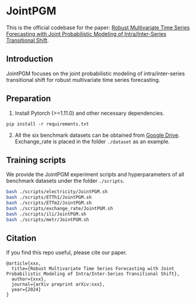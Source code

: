 # JointPGM

This is the official codebase for the paper: [Robust Multivariate Time Series Forecasting with Joint Probabilistic Modeling of Intra/Inter-Series Transitional Shift](https://arxiv.org/pdf/xxxx.pdf). 

## Introduction

JointPGM focuses on the joint probabilistic modeling of intra/inter-series transitional shift for robust multivariate time series forecasting. 

## Preparation

1. Install Pytorch (>=1.11.0) and other necessary dependencies.
```
pip install -r requirements.txt
```
2. All the six benchmark datasets can be obtained from [Google Drive](https://drive.google.com/file/d/1IJj9SYLyUc1qhjY6ns2VxmoivpcB3twe/view?usp=sharing). Exchange_rate is placed in the folder `./dataset` as an example. 

## Training scripts

We provide the JointPGM experiment scripts and hyperparameters of all benchmark datasets under the folder `./scripts`.

```bash
bash ./scripts/electricity/JointPGM.sh
bash ./scripts/ETTh1/JointPGM.sh
bash ./scripts/ETTm2/JointPGM.sh
bash ./scripts/exchange_rate/JointPGM.sh
bash ./scripts/ili/JointPGM.sh
bash ./scripts/metr/JointPGM.sh
```

## Citation

If you find this repo useful, please cite our paper. 

```
@article{xxx,
  title={Robust Multivariate Time Series Forecasting with Joint Probabilistic Modeling of Intra/Inter-Series Transitional Shift},
  author={xxx},
  journal={arXiv preprint arXiv:xxx},
  year={2024}
}
```
